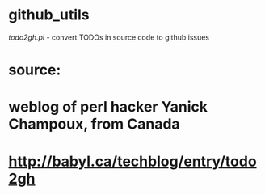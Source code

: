 github_utils
============

*todo2gh.pl*  - convert TODOs in source code to github issues

# source: 
# weblog of perl hacker  Yanick Champoux, from Canada
# http://babyl.ca/techblog/entry/todo2gh 
